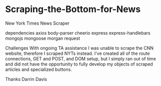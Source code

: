 # Scraping-the-Bottom-for-News

New York Times News Scraper

dependencies
    axios
    body-parser
    cheerio
    express
    express-handlebars
    mongojs
    mongoose
    morgan
    request


Challenges
	With ongoing TA assistance I was unable to scrape the CNN website, therefore I scraped NYTs instead. I've created all of the route connections, GET and POST, and DOM setup, but I simply ran out of time and did not have the opportunity to fully develop my objects of scraped articles and specialized buttons.


Thanks
Darrin Davis